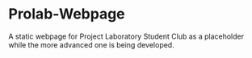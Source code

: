# Prolab-Webpage
A static webpage for Project Laboratory Student Club as a placeholder while the more advanced one is being developed.
